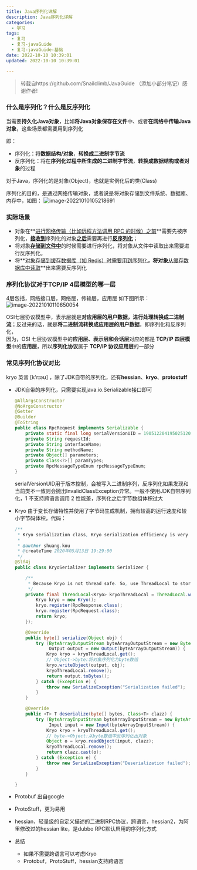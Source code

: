 ```yaml
---
title: Java序列化详解
description: Java序列化详解
categories:
  - 学习
tags:
  - 复习
  - 复习-javaGuide
  - 复习-javaGuide-基础
date: 2022-10-10 10:39:01
updated: 2022-10-10 10:39:01

---
```


> 转载自https://github.com/Snailclimb/JavaGuide （添加小部分笔记）感谢作者!

### 什么是序列化？什么是反序列化

当需要**持久化Java对象**，比如**将Java对象保存在文件**中、或者**在网络中传输Java对象**，这些场景都需要用到序列化

即：  

- 序列化：将**数据结构/对象**，**转换成二进制字节流**
- 反序列化：将在**序列化过程中所生成的二进制字节流**，**转换成数据结构或者对象**的过程

对于Java，序列化的是对象(Object)，也就是实例化后的类(Class)

序列化的目的，是通过网络传输对象，或者说是将对象存储到文件系统、数据库、内存中，如图：
![image-20221010105218691](images/mypost/image-20221010105218691.png)

###  实际场景

- 对象在**<u>进行网络传输（比如远程方法调用 RPC 的时候）之前</u>**需要先被序列化，<u>**接收到**</u>序列化的对象<u>**之后**</u>需要再进行<u>**反序列化**</u>；
- 将对象<u>**存储到文件中**</u>的时候需要进行序列化，将对象从文件中读取出来需要进行反序列化。
- 将**<u>对象存储到缓存数据库（如 Redis）时需要用到序列化</u>**，将对象**<u>从缓存数据库中读取</u>**出来需要反序列化

### 序列化协议对于TCP/IP 4层模型的哪一层

4层包括，网络接口层，网络层，传输层，应用层
如下图所示：  
![image-20221010110650054](images/mypost/image-20221010110650054.png)

OSI七层协议模型中，表示层就是**对应用层的用户数据，进行处理转换成二进制流**；反过来的话，就是**将二进制流转换成应用层的用户数据**，即序列化和反序列化，  
因为，OSI 七层协议模型中的**应用层、表示层和会话层**对应的都是 **TCP/IP 四层模型**中的**应用层**，所以**序列化协议**属于 **TCP/IP 协议应用层**的一部分

### 常见序列化协议对比

kryo 英音 [k'rɪəʊ] ，除了JDK自带的序列化，还有**hessian**、**kryo**、**protostuff**

- JDK自带的序列化，只需要实现java.io.Serializable接口即可

  ```java
  @AllArgsConstructor
  @NoArgsConstructor
  @Getter
  @Builder
  @ToString
  public class RpcRequest implements Serializable {
      private static final long serialVersionUID = 1905122041950251207L;
      private String requestId;
      private String interfaceName;
      private String methodName;
      private Object[] parameters;
      private Class<?>[] paramTypes;
      private RpcMessageTypeEnum rpcMessageTypeEnum;
  }
  ```

  serialVersionUID用于版本控制，会被写入二进制序列，反序列化如果发现和当前类不一致则会抛出InvalidClassException异常。一般不使用JDK自带序列化，1 不支持跨语言调用 2 性能差，序列化之后字节数组体积过大

- Kryo
  由于变长存储特性并使用了字节码生成机制，拥有较高的运行速度和较小字节码体积，代码：  

  ```java
  /**
   * Kryo serialization class, Kryo serialization efficiency is very high, but only compatible with Java language
   *
   * @author shuang.kou
   * @createTime 2020年05月13日 19:29:00
   */
  @Slf4j
  public class KryoSerializer implements Serializer {
  
      /**
       * Because Kryo is not thread safe. So, use ThreadLocal to store Kryo objects
       */
      private final ThreadLocal<Kryo> kryoThreadLocal = ThreadLocal.withInitial(() -> {
          Kryo kryo = new Kryo();
          kryo.register(RpcResponse.class);
          kryo.register(RpcRequest.class);
          return kryo;
      });
  
      @Override
      public byte[] serialize(Object obj) {
          try (ByteArrayOutputStream byteArrayOutputStream = new ByteArrayOutputStream();
               Output output = new Output(byteArrayOutputStream)) {
              Kryo kryo = kryoThreadLocal.get();
              // Object->byte:将对象序列化为byte数组
              kryo.writeObject(output, obj);
              kryoThreadLocal.remove();
              return output.toBytes();
          } catch (Exception e) {
              throw new SerializeException("Serialization failed");
          }
      }
  
      @Override
      public <T> T deserialize(byte[] bytes, Class<T> clazz) {
          try (ByteArrayInputStream byteArrayInputStream = new ByteArrayInputStream(bytes);
               Input input = new Input(byteArrayInputStream)) {
              Kryo kryo = kryoThreadLocal.get();
              // byte->Object:从byte数组中反序列化出对象
              Object o = kryo.readObject(input, clazz);
              kryoThreadLocal.remove();
              return clazz.cast(o);
          } catch (Exception e) {
              throw new SerializeException("Deserialization failed");
          }
      }
  
  }
  ```

- Protobuf 出自google

- ProtoStuff，更为易用

- hessian，轻量级的自定义描述的二进制RPC协议，跨语言，hessian2，为阿里修改过的hessian lite，是dubbo RPC默认启用的序列化方式

- 总结

  - 如果不需要跨语言可以考虑Kryo
  - Protobuf，ProtoStuff，hessian支持跨语言

  